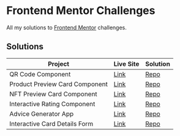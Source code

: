 # Frontend Mentor Challenges
All my solutions to [Frontend Mentor](https://www.frontendmentor.io) challenges.


## Solutions

| Project                       |  Live Site      |  Solution     | 
| ----------------------------- | --------------- | ------------- |
| QR Code Component             | [Link](https://mzk-frontend-mentor-challenges.netlify.app/qr-code-component-main) | [Repo](https://github.com/zaks276/frontend-mentor-challenges/tree/main/qr-code-component-main) |
| Product Preview Card Component|  [Link](https://mzk-frontend-mentor-challenges.netlify.app/product-preview-card-component-main) | [Repo](https://github.com/zaks276/frontend-mentor-challenges/tree/main/product-preview-card-component-main) |             
| NFT Preview Card Component    | [Link](https://mzk-frontend-mentor-challenges.netlify.app/nft-preview-card-component-main) | [Repo](https://github.com/zaks276/frontend-mentor-challenges/tree/main/nft-preview-card-component-main) |
| Interactive Rating Component  | [Link](https://mzk-frontend-mentor-challenges.netlify.app/interactive-rating-component-main) | [Repo](https://github.com/zaks276/frontend-mentor-challenges/tree/main/interactive-rating-component-main) |
| Advice Generator App          | [Link](https://mzk-frontend-mentor-challenges.netlify.app/advice-generator-app-main) | [Repo](https://github.com/zaks276/frontend-mentor-challenges/tree/main/advice-generator-app-main) |
| Interactive Card Details Form | [Link](https://mzk-frontend-mentor-challenges.netlify.app/interactive-form-main) | [Repo](https://github.com/zaks276/frontend-mentor-challenges/tree/main/interactive-form-main)
